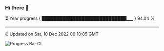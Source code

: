 ### Hi there 👋

⏳ Year progress { ████████████████████████████▁▁ } 94.04 %

---

⏰ Updated on Sat, 10 Dec 2022 06:10:05 GMT

![Progress Bar CI](https://github.com/Shyam-Makwana/GitHub-Actions-Demo/workflows/Progress%20Bar%20CI/badge.svg)
